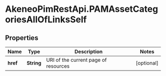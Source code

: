 # AkeneoPimRestApi.PAMAssetCategoriesAllOfLinksSelf

## Properties

Name | Type | Description | Notes
------------ | ------------- | ------------- | -------------
**href** | **String** | URI of the current page of resources | [optional] 


